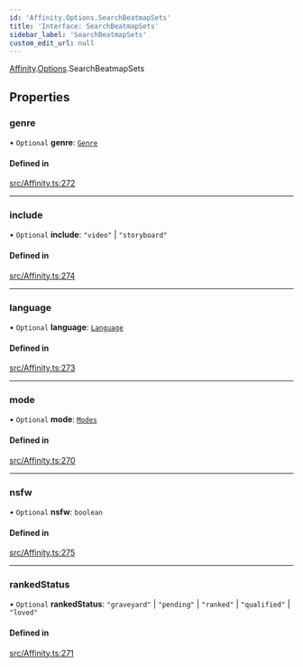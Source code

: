 ```yaml
---
id: 'Affinity.Options.SearchBeatmapSets'
title: 'Interface: SearchBeatmapSets'
sidebar_label: 'SearchBeatmapSets'
custom_edit_url: null
---
```


[Affinity](../namespaces/Affinity.md).[Options](../namespaces/Affinity.Options.md).SearchBeatmapSets

## Properties

### genre

• `Optional` **genre**: [`Genre`](../namespaces/BeatmapSet.md#genre)

#### Defined in

[src/Affinity.ts:272](https://github.com/newtykins/affinity/blob/37745b2/src/Affinity.ts#L272)

---

### include

• `Optional` **include**: `"video"` \| `"storyboard"`

#### Defined in

[src/Affinity.ts:274](https://github.com/newtykins/affinity/blob/37745b2/src/Affinity.ts#L274)

---

### language

• `Optional` **language**: [`Language`](../namespaces/BeatmapSet.md#language)

#### Defined in

[src/Affinity.ts:273](https://github.com/newtykins/affinity/blob/37745b2/src/Affinity.ts#L273)

---

### mode

• `Optional` **mode**: [`Modes`](../namespaces/Affinity.md#modes)

#### Defined in

[src/Affinity.ts:270](https://github.com/newtykins/affinity/blob/37745b2/src/Affinity.ts#L270)

---

### nsfw

• `Optional` **nsfw**: `boolean`

#### Defined in

[src/Affinity.ts:275](https://github.com/newtykins/affinity/blob/37745b2/src/Affinity.ts#L275)

---

### rankedStatus

• `Optional` **rankedStatus**: `"graveyard"` \| `"pending"` \| `"ranked"` \| `"qualified"` \| `"loved"`

#### Defined in

[src/Affinity.ts:271](https://github.com/newtykins/affinity/blob/37745b2/src/Affinity.ts#L271)
